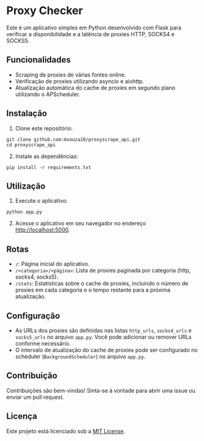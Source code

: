 # Proxy Checker

Este é um aplicativo simples em Python desenvolvido com Flask para verificar a disponibilidade e a latência de proxies HTTP, SOCKS4 e SOCKS5.

## Funcionalidades

- Scraping de proxies de várias fontes online.
- Verificação de proxies utilizando asyncio e aiohttp.
- Atualização automática do cache de proxies em segundo plano utilizando o APScheduler.

## Instalação

1. Clone este repositório:

```
git clone github.com:msouza10/proxyscrape_api.git
cd proxyscrape_api
```

2. Instale as dependências:

```
pip install -r requirements.txt
```

## Utilização

1. Execute o aplicativo:

```
python app.py
```

2. Acesse o aplicativo em seu navegador no endereço [http://localhost:5000](http://localhost:5000).

## Rotas

- `/`: Página inicial do aplicativo.
- `/<categoria>/<página>`: Lista de proxies paginada por categoria (http, socks4, socks5).
- `/stats`: Estatísticas sobre o cache de proxies, incluindo o número de proxies em cada categoria e o tempo restante para a próxima atualização.

## Configuração

- As URLs dos proxies são definidas nas listas `http_urls`, `socks4_urls` e `socks5_urls` no arquivo `app.py`. Você pode adicionar ou remover URLs conforme necessário.
- O intervalo de atualização do cache de proxies pode ser configurado no scheduler (`BackgroundScheduler`) no arquivo `app.py`.

## Contribuição

Contribuições são bem-vindas! Sinta-se à vontade para abrir uma issue ou enviar um pull request.

## Licença

Este projeto está licenciado sob a [MIT License](LICENSE).
